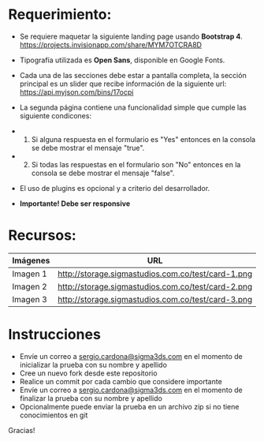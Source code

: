 # Requerimiento:

- Se requiere maquetar la siguiente landing page usando **Bootstrap 4**.
https://projects.invisionapp.com/share/MYM7OTCRA8D
- Tipografía utilizada es **Open Sans**, disponible en Google Fonts.
- Cada una de las secciones debe estar a pantalla completa, la sección principal es un slider que recibe información de la siguiente url: https://api.myjson.com/bins/17ocpi
- La segunda página contiene una funcionalidad simple que cumple las siguiente condicones:
- 1. Si alguna respuesta en el formulario es "Yes" entonces en la consola se debe mostrar el mensaje "true".
- 2. Si todas las respuestas en el formulario son "No" entonces en la consola se debe mostrar el mensaje "false".

- El uso de plugins es opcional y a criterio del desarrollador.
- **Importante! Debe ser responsive**

# Recursos:

| Imágenes | URL |
| ------ | ------ |
| Imagen 1 | http://storage.sigmastudios.com.co/test/card-1.png |
| Imagen 2 | http://storage.sigmastudios.com.co/test/card-2.png |
| Imagen 3 | http://storage.sigmastudios.com.co/test/card-3.png |

# Instrucciones

- Envíe un correo a sergio.cardona@sigma3ds.com en el momento de inicializar la prueba con su nombre y apellido
- Cree un nuevo fork desde este repositorio
- Realice un commit por cada cambio que considere importante
- Envíe un correo a sergio.cardona@sigma3ds.com en el momento de finalizar la prueba con su nombre y apellido
- Opcionalmente puede enviar la prueba en un archivo zip si no tiene conocimientos en git

Gracias!